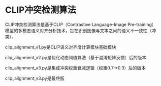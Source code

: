 # CLIP冲突检测算法
CLIP冲突检测算法是基于CLIP（Contrastive Language-Image Pre-training）模型的多模态语义对齐分析技术，旨在识别图像与文本之间的语义不一致性（冲突）。

clip_alignment_v1.py是CLIP语义对齐度计算模块基础模块

clip_alignment_v2.py是优化动态阈值算法（基于混淆矩阵反馈）后的版本

clip_alignment_v3.py是集成冲突权重衰减逻辑（权重0.7→0.3）后的版本

clip_alignment_v3.py是最终版
